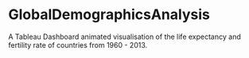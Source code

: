 # GlobalDemographicsAnalysis
A Tableau Dashboard animated visualisation of the life expectancy and fertility rate of countries from 1960 - 2013.
